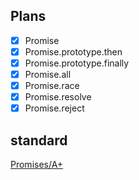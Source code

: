 ## Plans

- [x] Promise
- [x] Promise.prototype.then
- [x] Promise.prototype.finally
- [x] Promise.all
- [x] Promise.race
- [x] Promise.resolve
- [x] Promise.reject

## standard

[Promises/A+](https://promisesaplus.com/)
